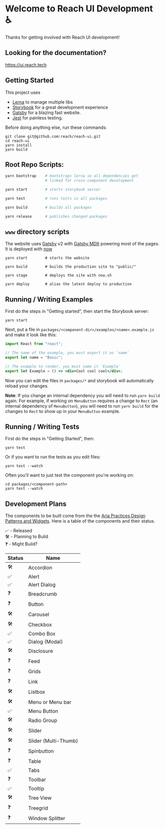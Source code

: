 # Welcome to Reach UI Development ♿️

Thanks for getting involved with Reach UI development!

## Looking for the documentation?

https://ui.reach.tech

## Getting Started

This project uses

- [Lerna](https://lerna.js.org/) to manage multiple libs
- [Storybook](https://storybook.js.org/) for a great development experience
- [Gatsby](https://gatsbyjs.org/) for a blazing fast website.
- [Jest](https://jestjs.io/) for painless testing.

Before doing anything else, run these commands:

```
git clone git@github.com:reach/reach-ui.git
cd reach-ui
yarn install
yarn build
```

## Root Repo Scripts:

```sh
yarn bootstrap    # bootstraps lerna so all dependencies get
                  # linked for cross-component development

yarn start        # starts storybook server

yarn test         # runs tests in all packages

yarn build        # builds all packages

yarn release      # publishes changed packages
```

## `www` directory scripts

The website uses [Gatsby](https://gatsbyjs.org) v2 with [Gatsby MDX](https://github.com/ChristopherBiscardi/gatsby-mdx) powering most of the pages. It is deployed with [now](https://now.sh)

```
yarn start        # starts the website

yarn build        # builds the production site to "public/"

yarn stage        # deploys the site with now.sh

yarn deploy       # alias the latest deploy to production
```

## Running / Writing Examples

First do the steps in "Getting started", then start the Storybook server:

```
yarn start
```

Next, put a file in `packages/<component-dir>/examples/<name>.example.js` and make it look like this:

```jsx
import React from "react";

// The name of the example, you must export it as `name`
export let name = "Basic";

// The example to render, you must name it `Example`
export let Example = () => <div>Cool cool cool</div>;
```

Now you can edit the files in `packages/*` and storybook will automatically reload your changes.

**Note**: If you change an internal dependency you will need to run `yarn build` again. For example, if working on `MenuButton` requires a change to `Rect` (an internal dependency of `MenuButton`), you will need to run `yarn build` for the changes to `Rect` to show up in your `MenuButton` example.

## Running / Writing Tests

First do the steps in "Getting Started", then:

```
yarn test
```

Or if you want to run the tests as you edit files:

```
yarn test --watch
```

Often you'll want to just test the component you're working on:

```
cd packages/<component-path>
yarn test --watch
```

## Development Plans

The components to be built come from the the [Aria Practices Design Patterns and Widgets](https://www.w3.org/TR/wai-aria-practices-1.1). Here is a table of the components and their status.

✅ - Released<br/>
🛠 - Planning to Build<br/>
❓ - Might Build?

| Status | Name                 |
| ------ | -------------------- |
| 🛠      | Accordion            |
| ✅     | Alert                |
| ✅     | Alert Dialog         |
| ❓     | Breadcrumb           |
| ❓     | Button               |
| 🛠      | Carousel             |
| 🛠      | Checkbox             |
| ✅     | Combo Box            |
| ✅     | Dialog (Modal)       |
| 🛠      | Disclosure           |
| ❓     | Feed                 |
| ❓     | Grids                |
| ❓     | Link                 |
| 🛠      | Listbox              |
| 🛠      | Menu or Menu bar     |
| ✅     | Menu Button          |
| 🛠      | Radio Group          |
| 🛠      | Slider               |
| 🛠      | Slider (Multi-Thumb) |
| ❓     | Spinbutton           |
| ❓     | Table                |
| ✅     | Tabs                 |
| ❓     | Toolbar              |
| ✅     | Tooltip              |
| 🛠      | Tree View            |
| ❓     | Treegrid             |
| ❓     | Window Splitter      |
